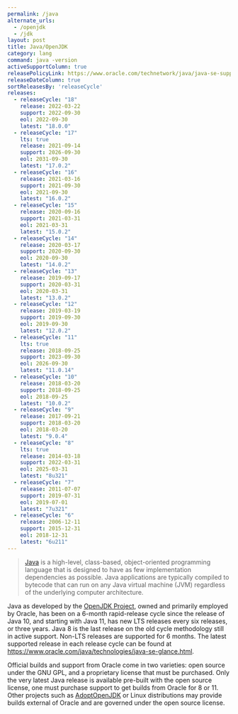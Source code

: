 ```yaml
---
permalink: /java
alternate_urls:
  - /openjdk
  - /jdk
layout: post
title: Java/OpenJDK
category: lang
command: java -version
activeSupportColumn: true
releasePolicyLink: https://www.oracle.com/technetwork/java/java-se-support-roadmap.html
releaseDateColumn: true
sortReleasesBy: 'releaseCycle'
releases:
  - releaseCycle: "18"
    release: 2022-03-22
    support: 2022-09-30
    eol: 2022-09-30
    latest: "18.0.0"
  - releaseCycle: "17"
    lts: true
    release: 2021-09-14
    support: 2026-09-30
    eol: 2031-09-30
    latest: "17.0.2"
  - releaseCycle: "16"
    release: 2021-03-16
    support: 2021-09-30
    eol: 2021-09-30
    latest: "16.0.2"
  - releaseCycle: "15"
    release: 2020-09-16
    support: 2021-03-31
    eol: 2021-03-31
    latest: "15.0.2"
  - releaseCycle: "14"
    release: 2020-03-17
    support: 2020-09-30
    eol: 2020-09-30
    latest: "14.0.2"
  - releaseCycle: "13"
    release: 2019-09-17
    support: 2020-03-31
    eol: 2020-03-31
    latest: "13.0.2"
  - releaseCycle: "12"
    release: 2019-03-19
    support: 2019-09-30
    eol: 2019-09-30
    latest: "12.0.2"
  - releaseCycle: "11"
    lts: true
    release: 2018-09-25
    support: 2023-09-30
    eol: 2026-09-30
    latest: "11.0.14"
  - releaseCycle: "10"
    release: 2018-03-20
    support: 2018-09-25
    eol: 2018-09-25
    latest: "10.0.2"
  - releaseCycle: "9"
    release: 2017-09-21
    support: 2018-03-20
    eol: 2018-03-20
    latest: "9.0.4"
  - releaseCycle: "8"
    lts: true
    release: 2014-03-18
    support: 2022-03-31
    eol: 2025-03-31
    latest: "8u321"
  - releaseCycle: "7"
    release: 2011-07-07
    support: 2019-07-31
    eol: 2019-07-01
    latest: "7u321"
  - releaseCycle: "6"
    release: 2006-12-11
    support: 2015-12-31
    eol: 2018-12-31
    latest: "6u211"
---
```


> [Java](https://oracle.com/java/) is a high-level, class-based, object-oriented programming language that is designed to have as few implementation dependencies as possible. Java applications are typically compiled to bytecode that can run on any Java virtual machine (JVM) regardless of the underlying computer architecture.

Java as developed by the [OpenJDK Project](https://openjdk.java.net/), owned and primarily employed by Oracle, has been on a 6-month rapid-release cycle since the release of Java 10, and starting with Java 11, has new LTS releases every six releases, or three years. Java 8 is the last release on the old cycle methodology still in active support. Non-LTS releases are supported for 6 months. The latest supported release in each release cycle can be found at <https://www.oracle.com/java/technologies/java-se-glance.html>.

Official builds and support from Oracle come in two varieties: open source under the GNU GPL, and a proprietary license that must be purchased. Only the very latest Java release is available pre-built with the open source license, one must purchase support to get builds from Oracle for 8 or 11. Other projects such as [AdoptOpenJDK](https://adoptopenjdk.net/) or Linux distributions may provide builds external of Oracle and are governed under the open source license.
